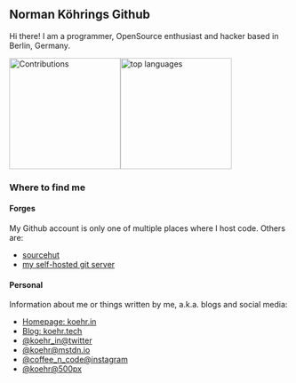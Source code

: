 ## Norman Köhrings Github

Hi there! I am a programmer, OpenSource enthusiast and hacker based in Berlin, Germany. 

<img height="200px" src="https://github-readme-stats.vercel.app/api?username=nkoehring&show_icons=true&count_private=true&include_all_commits=true&theme=calm" alt="Contributions" /><img height="200px" src="https://github-readme-stats.vercel.app/api/top-langs/?username=nkoehring&hide=php,html,css&layout=compact2&theme=calm" alt="top languages" />


### Where to find me

#### Forges

My Github account is only one of multiple places where I host code. Others are:

* [sourcehut](https://sr.ht/~koehr/)
* [my self-hosted git server](https://git.koehr.in)

#### Personal

Information about me or things written by me, a.k.a. blogs and social media:

* [Homepage: koehr.in](https://koehr.in)
* [Blog: koehr.tech](https://koehr.tech)
* [@koehr_in@twitter](https://twitter.com/koehr_in)
* [@koehr@mstdn.io](https://mstdn.io/@koehr)
* [@coffee_n_code@instagram](https://instagram.com/coffee_n_code)
* [@koehr@500px](https://500px.com/koehr)
